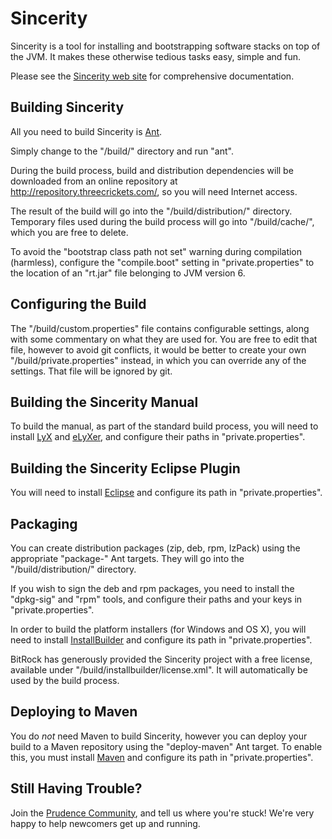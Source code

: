 
Sincerity
=========

Sincerity is a tool for installing and bootstrapping software stacks on top of the JVM.
It makes these otherwise tedious tasks easy, simple and fun.

Please see the [Sincerity web site](http://threecrickets.com/sincerity/) for comprehensive
documentation.


Building Sincerity
------------------ 

All you need to build Sincerity is [Ant](http://ant.apache.org/).

Simply change to the "/build/" directory and run "ant".

During the build process, build and distribution dependencies will be downloaded from
an online repository at http://repository.threecrickets.com/, so you will need Internet
access.

The result of the build will go into the "/build/distribution/" directory. Temporary
files used during the build process will go into "/build/cache/", which you are free to
delete.

To avoid the "bootstrap class path not set" warning during compilation (harmless),
configure the "compile.boot" setting in "private.properties" to the location of an
"rt.jar" file belonging to JVM version 6.


Configuring the Build
---------------------

The "/build/custom.properties" file contains configurable settings, along with some
commentary on what they are used for. You are free to edit that file, however to avoid
git conflicts, it would be better to create your own "/build/private.properties"
instead, in which you can override any of the settings. That file will be ignored by
git.


Building the Sincerity Manual
-----------------------------

To build the manual, as part of the standard build process, you will need to install
[LyX](http://www.lyx.org/) and [eLyXer](http://elyxer.nongnu.org/), and configure their
paths in "private.properties".


Building the Sincerity Eclipse Plugin
-------------------------------------

You will need to install [Eclipse](http://www.eclipse.org/) and configure its path in
"private.properties".


Packaging
---------

You can create distribution packages (zip, deb, rpm, IzPack) using the appropriate
"package-" Ant targets. They will go into the "/build/distribution/" directory.

If you wish to sign the deb and rpm packages, you need to install the "dpkg-sig" and
"rpm" tools, and configure their paths and your keys in "private.properties". 

In order to build the platform installers (for Windows and OS X), you will need to
install [InstallBuilder](http://installbuilder.bitrock.com/) and configure its path
in "private.properties".

BitRock has generously provided the Sincerity project with a free license, available
under "/build/installbuilder/license.xml". It will automatically be used by the build
process.


Deploying to Maven
------------------

You do *not* need Maven to build Sincerity, however you can deploy your build to a
Maven repository using the "deploy-maven" Ant target. To enable this, you must install
[Maven](http://maven.apache.org/) and configure its path in "private.properties".


Still Having Trouble?
---------------------

Join the [Prudence Community](http://groups.google.com/group/prudence-community), and
tell us where you're stuck! We're very happy to help newcomers get up and running.
